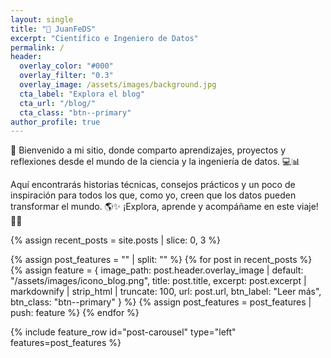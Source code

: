 ```yaml
---
layout: single
title: "🧪 JuanFeDS"
excerpt: "Científico e Ingeniero de Datos"
permalink: /
header:
  overlay_color: "#000"
  overlay_filter: "0.3"
  overlay_image: /assets/images/background.jpg
  cta_label: "Explora el blog"
  cta_url: "/blog/"
  cta_class: "btn--primary"
author_profile: true
---
```


👋 Bienvenido a mi sitio, donde comparto aprendizajes, proyectos y reflexiones desde el mundo de la ciencia y la ingeniería de datos. 💻📊 

Aquí encontrarás historias técnicas, consejos prácticos y un poco de inspiración para todos los que, como yo, creen que los datos pueden transformar el mundo. 🌎✨ ¡Explora, aprende y acompáñame en este viaje! 🚀🔥

{% assign recent_posts = site.posts | slice: 0, 3 %}

{% assign post_features = "" | split: "" %}
{% for post in recent_posts %}
  {% assign feature = {
    image_path: post.header.overlay_image | default: "/assets/images/icono_blog.png",
    title: post.title,
    excerpt: post.excerpt | markdownify | strip_html | truncate: 100,
    url: post.url,
    btn_label: "Leer más",
    btn_class: "btn--primary"
  } %}
  {% assign post_features = post_features | push: feature %}
{% endfor %}

{% include feature_row id="post-carousel" type="left" features=post_features %}
